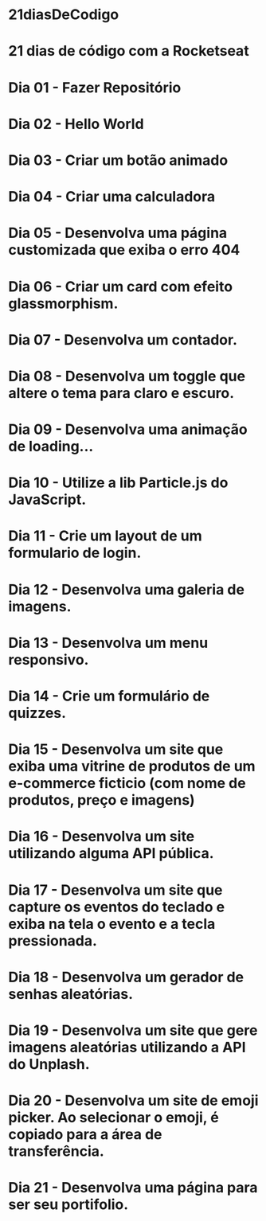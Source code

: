 # 21diasDeCodigo
# 21 dias de código com a Rocketseat
# Dia 01 - Fazer Repositório
# Dia 02 - Hello World
# Dia 03 - Criar um botão animado
# Dia 04 - Criar uma calculadora
# Dia 05 - Desenvolva uma página customizada que exiba o erro 404
# Dia 06 - Criar um card com efeito glassmorphism.
# Dia 07 - Desenvolva um contador.
# Dia 08 - Desenvolva um toggle que altere o tema para claro e escuro.
# Dia 09 - Desenvolva uma animação de loading...
# Dia 10 - Utilize a lib Particle.js do JavaScript.
# Dia 11 - Crie um layout de um formulario de login.
# Dia 12 - Desenvolva uma galeria de imagens.
# Dia 13 - Desenvolva um menu responsivo.
# Dia 14 - Crie um formulário de quizzes.
# Dia 15 - Desenvolva um site que exiba uma vitrine de produtos de um e-commerce ficticio (com nome de produtos, preço e imagens)
# Dia 16 - Desenvolva um site utilizando alguma API pública.
# Dia 17 - Desenvolva um site que capture os eventos do teclado e exiba na tela o evento e a tecla pressionada.
# Dia 18 - Desenvolva um gerador de senhas aleatórias.
# Dia 19 - Desenvolva um site que gere imagens aleatórias utilizando a API do Unplash.
# Dia 20 - Desenvolva um site de emoji picker. Ao selecionar o emoji, é copiado para a área de transferência.
# Dia 21 - Desenvolva uma página para ser seu portifolio.
